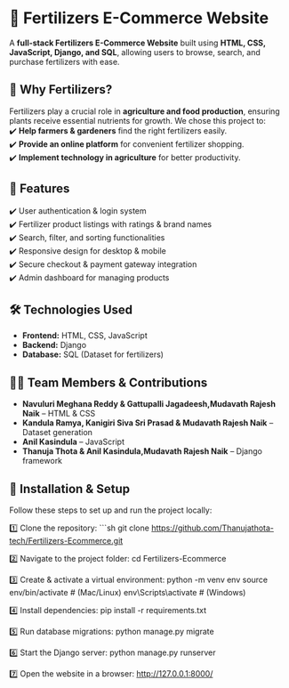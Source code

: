 # 🌱 Fertilizers E-Commerce Website

A **full-stack Fertilizers E-Commerce Website** built using **HTML, CSS, JavaScript, Django, and SQL**, allowing users to browse, search, and purchase fertilizers with ease.

## 🚀 Why Fertilizers?  
Fertilizers play a crucial role in **agriculture and food production**, ensuring plants receive essential nutrients for growth. We chose this project to:  
✔️ **Help farmers & gardeners** find the right fertilizers easily.  
✔️ **Provide an online platform** for convenient fertilizer shopping.  
✔️ **Implement technology in agriculture** for better productivity.  

## 🚀 Features  
✔️ User authentication & login system  
✔️ Fertilizer product listings with ratings & brand names  
✔️ Search, filter, and sorting functionalities  
✔️ Responsive design for desktop & mobile  
✔️ Secure checkout & payment gateway integration  
✔️ Admin dashboard for managing products  

## 🛠️ Technologies Used  
- **Frontend:** HTML, CSS, JavaScript  
- **Backend:** Django  
- **Database:** SQL (Dataset for fertilizers)  

## 👨‍💻 Team Members & Contributions  
- **Navuluri Meghana Reddy & Gattupalli Jagadeesh,Mudavath Rajesh Naik** – HTML & CSS  
- **Kandula Ramya, Kanigiri Siva Sri Prasad & Mudavath Rajesh Naik** – Dataset generation  
- **Anil Kasindula** – JavaScript  
- **Thanuja Thota & Anil Kasindula,Mudavath Rajesh Naik** – Django framework  

## 🔧 Installation & Setup  
Follow these steps to set up and run the project locally:  

1️⃣ Clone the repository:  ```sh
git clone https://github.com/Thanujathota-tech/Fertilizers-Ecommerce.git

2️⃣ Navigate to the project folder:
cd Fertilizers-Ecommerce

3️⃣ Create & activate a virtual environment:
python -m venv env
source env/bin/activate   # (Mac/Linux)
env\Scripts\activate      # (Windows)

4️⃣ Install dependencies:
pip install -r requirements.txt

5️⃣ Run database migrations:
python manage.py migrate

6️⃣ Start the Django server:
python manage.py runserver

7️⃣ Open the website in a browser:
http://127.0.0.1:8000/
